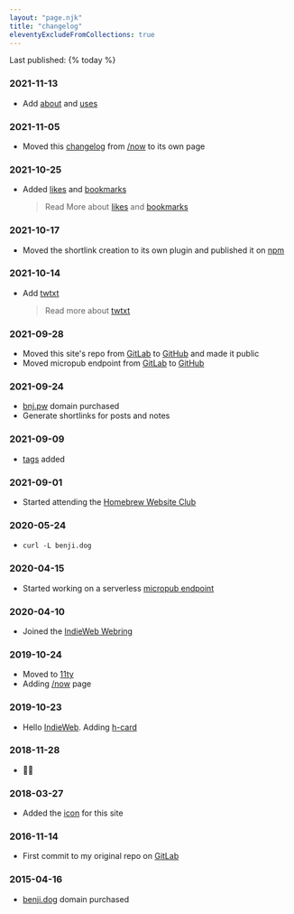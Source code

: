 ```yaml
---
layout: "page.njk"
title: "changelog"
eleventyExcludeFromCollections: true
---
```


Last published: {% today %}

### 2021-11-13
- Add [about](/about) and [uses](/uses)

### 2021-11-05
- Moved this [changelog](/changelog) from [/now](/now) to its own page

### 2021-10-25
- Added [likes](/likes) and [bookmarks](/bookmarks)
	> Read More about [likes](https://indieweb.org/likes) and [bookmarks](https://indieweb.org/bookmark)

### 2021-10-17
- Moved the shortlink creation to its own plugin and published it on [npm](https://npmjs.com/package/eleventy-plugin-shortlinks)

### 2021-10-14
- Add [twtxt](/twtxt.txt)
	> Read more about [twtxt](https://twtxt.readthedocs.io/)

### 2021-09-28
- Moved this site's repo from [GitLab](https://gitlab.com/benjifs/benji) to [GitHub](https://github.com/benjifs/benji) and made it public
- Moved micropub endpoint from [GitLab](https://gitlab.com/benjifs/micropub) to [GitHub](https://github.com/benjifs/micropub)

### 2021-09-24
- [bnj.pw](https://bnj.pw) domain purchased
- Generate shortlinks for posts and notes

### 2021-09-09
- [tags](/tags) added

### 2021-09-01
- Started attending the [Homebrew Website Club](https://indieweb.org/Homebrew_Website_Club)

### 2020-05-24
- `curl -L benji.dog`

### 2020-04-15
- Started working on a serverless [micropub endpoint](https://gitlab.com/benjifs/micropub)

### 2020-04-10
- Joined the [IndieWeb Webring](https://xn--sr8hvo.ws/directory)

### 2019-10-24
- Moved to [11ty](https://11ty.dev)
- Adding [/now](/now) page

### 2019-10-23
- Hello [IndieWeb](https://indieweb.org). Adding [h-card](https://indieweb.org/h-card)

### 2018-11-28
- 🐰🥚

### 2018-03-27
- Added the [icon](/assets/avatar.png) for this site

### 2016-11-14
- First commit to my original repo on [GitLab](https://gitlab.com/benjifs)

### 2015-04-16
- [benji.dog](https://benji.dog) domain purchased
